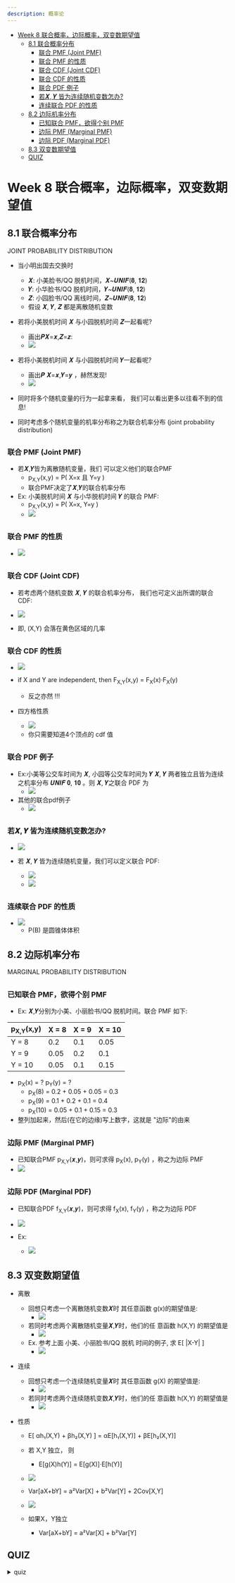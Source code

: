 ```yaml
---
description: 概率论
---
```


[](...menustart)

- [Week 8  联合概率，边际概率，双变数期望值](#e843c56c869db7fe719b4a98d2dceadd)
    - [8.1 联合概率分布](#7a6e0b2a0774b9a999a5e891f7cc3d2c)
        - [联合 PMF (Joint PMF)](#ecfdf56b8825bb6021bc398b2687da18)
        - [联合 PMF 的性质](#12c3181de32d16311d0a1a1c713d480c)
        - [联合 CDF (Joint CDF)](#ae2555933cfea0bde5a2585b0d731631)
        - [联合 CDF 的性质](#2ddfa5d23aecf6d8e642c4f5063fa615)
        - [联合 PDF 例子](#82a4552a73f360a69c244464918476f9)
        - [若𝑿, 𝒀 皆为连续随机变数怎办?](#62cff33c593fc9c62714039fbd68d2f3)
        - [连续联合 PDF 的性质](#81b351c0506c1a71878441a0a81088d1)
    - [8.2 边际机率分布](#2ddbe1ee6b0b9481c8a52627056fedd5)
        - [已知联合 PMF，欲得个别 PMF](#41d4f6592d31a4b16ba8e2d84689f26b)
        - [边际 PMF (Marginal PMF)](#88467bd1b22479904c4cda0b92cbed46)
        - [边际 PDF (Marginal PDF)](#dcfc73f8fb33ef1e323fa7af282e7f12)
    - [8.3 双变数期望值](#b7c12c38cf6f0bd638bb87f785c54a6b)
    - [QUIZ](#e1f7ff5183a361cd3b41e3ab5e647cb5)

[](...menuend)


<h2 id="e843c56c869db7fe719b4a98d2dceadd"></h2>

# Week 8  联合概率，边际概率，双变数期望值

<h2 id="7a6e0b2a0774b9a999a5e891f7cc3d2c"></h2>

## 8.1 联合概率分布 

JOINT PROBABILITY DISTRIBUTION

- 当小明出国去交换时
    - 𝑿: 小美脸书/QQ 脱机时间，𝑿~𝑼𝑵𝑰𝑭(𝟖, 𝟏𝟐)
    - 𝒀: 小华脸书/QQ 脱机时间，𝒀~𝑼𝑵𝑰𝑭(𝟖, 𝟏𝟐)
    - 𝒁: 小园脸书/QQ 离线时间，𝒁~𝑼𝑵𝑰𝑭(𝟖, 𝟏𝟐)
    - 假设 𝑿, 𝒀, 𝒁 都是离散随机变数
- 若将小美脱机时间 𝑿 与小园脱机时间 𝒁一起看呢?
    - 画出𝑷𝑿=𝒙,𝒁=𝒛:
    - ![](../../ap/calculus/imgs/TU_prob2_8.1_01.png)
- 若将小美脱机时间 𝑿 与小园脱机时间 𝒀一起看呢?
    - 画出𝑷 𝑿=𝒙,𝒀=𝒚 ，赫然发现!
    - ![](../../ap/calculus/imgs/TU_prob2_8.1_02.png)


- 同时将多个随机变量的行为一起拿来看， 我们可以看出更多以往看不到的信息!
- 同时考虑多个随机变量的机率分布称之为联合机率分布 (joint probability distribution)

<h2 id="ecfdf56b8825bb6021bc398b2687da18"></h2>

### 联合 PMF (Joint PMF)

- 若𝑿,𝒀皆为离散随机变量，我们 可以定义他们的联合PMF
    - p<sub>X,Y</sub>(x,y) = P( X=x 且 Y=y )
    - 联合PMF决定了𝑿,𝒀的联合机率分布
- Ex: 小美脱机时间 𝑿 与小华脱机时间 𝒀 的联合 PMF:
    - p<sub>X,Y</sub>(x,y) = P( X=x, Y=y )
    - ![](../../ap/calculus/imgs/TU_prob2_8.1_02.png)


<h2 id="12c3181de32d16311d0a1a1c713d480c"></h2>

### 联合 PMF 的性质

- ![](../../ap/calculus/imgs/TU_prob2_8.1_03.png)

<h2 id="ae2555933cfea0bde5a2585b0d731631"></h2>

### 联合 CDF (Joint CDF)

- 若考虑两个随机变数 𝑿, 𝒀 的联合机率分布， 我们也可定义出所谓的联合 CDF:

- ![](../../ap/calculus/imgs/TU_prob2_8.1_04.png)

- 即, (X,Y) 会落在黄色区域的几率


<h2 id="2ddfa5d23aecf6d8e642c4f5063fa615"></h2>

### 联合 CDF 的性质

- ![](../../ap/calculus/imgs/TU_prob2_joint_CDF_prop1.png)
- if X and Y are independent, then F<sub>X,Y</sub>(x,y) = F<sub>X</sub>(x)·F<sub>X</sub>(y)
    - 反之亦然 !!!

- 四方格性质
    - ![](../../ap/calculus/imgs/TU_prob2_joint_CDF_prop2.png)
    - 你只需要知道4个顶点的 cdf 值


<h2 id="82a4552a73f360a69c244464918476f9"></h2>

### 联合 PDF 例子

- Ex:小美等公交车时间为 𝑿, 小园等公交车时间为 𝒀 𝑿, 𝒀 两者独立且皆为连续之机率分布 𝑼𝑵𝑰𝑭 𝟎, 𝟏𝟎 。则 𝑿, 𝒀之联合 PDF 为
    - ![](../../ap/calculus/imgs/TU_prob2_joint_ex1.png)
- 其他的联合pdf例子
    - ![](../../ap/calculus/imgs/TU_prob2_joint_ex2.png)


<h2 id="62cff33c593fc9c62714039fbd68d2f3"></h2>

### 若𝑿, 𝒀 皆为连续随机变数怎办?

- ![](../../ap/calculus/imgs/TU_prob2_8.1_cont_joint_pdf1.png)

- 若 𝑿, 𝒀 皆为连续随机变量，我们可以定义联合 PDF:
    - ![](../../ap/calculus/imgs/TU_prob2_8.1_cont_joint_pdf2.png)
    - ![](../../ap/calculus/imgs/TU_prob2_8.1_cont_joint_pdf3.png)


<h2 id="81b351c0506c1a71878441a0a81088d1"></h2>

### 连续联合 PDF 的性质 

- ![](../../ap/calculus/imgs/TU_prob2_cont_joint_pdf_prop.png)
    - P(B) 是圆锥体体积


<h2 id="2ddbe1ee6b0b9481c8a52627056fedd5"></h2>

## 8.2 边际机率分布

MARGINAL PROBABILITY DISTRIBUTION

<h2 id="41d4f6592d31a4b16ba8e2d84689f26b"></h2>

### 已知联合 PMF，欲得个别 PMF

- Ex: 𝑿,𝒀分别为小美、小丽脸书/QQ 脱机时间。联合 PMF 如下:

p<sub>X,Y</sub>(x,y) | X = 8 | X = 9 | X = 10
--- | --- | --- | --- 
Y = 8 | 0.2 | 0.1 | 0.05
Y = 9 | 0.05 | 0.2 | 0.1
Y = 10 | 0.05 | 0.1 | 0.15

- p<sub>X</sub>(x) = ?   p<sub>Y</sub>(y) = ?
    - p<sub>X</sub>(8) = 0.2 + 0.05 + 0.05 = 0.3
    - p<sub>X</sub>(9) = 0.1 + 0.2 + 0.1 = 0.4
    - p<sub>X</sub>(10) = 0.05 + 0.1 + 0.15 = 0.3
- 整列加起来，然后(在它的边缘)写上数字，这就是 "边际"的由来


<h2 id="88467bd1b22479904c4cda0b92cbed46"></h2>

### 边际 PMF (Marginal PMF)

- 已知联合PMF p<sub>X,Y</sub>(𝒙,𝒚)，则可求得 p<sub>X</sub>(x), p<sub>Y</sub>(y) ，称之为边际 PMF
- ![](../../ap/calculus/imgs/TU_prob2_8.2_02.png)


<h2 id="dcfc73f8fb33ef1e323fa7af282e7f12"></h2>

### 边际 PDF (Marginal PDF)

- 已知联合PDF f<sub>X,Y</sub>(𝒙,𝒚)，则可求得 f<sub>X</sub>(x), f<sub>Y</sub>(y) ，称之为边际 PDF
- ![](../../ap/calculus/imgs/TU_prob2_8.2_01.png)

- Ex:
    - ![](../../ap/calculus/imgs/TU_prob2_8.2_ex1.png)



<h2 id="b7c12c38cf6f0bd638bb87f785c54a6b"></h2>

## 8.3 双变数期望值

- 离散
    - 回想只考虑一个离散随机变数𝑿时 其任意函数 g(x)的期望值是:
        - ![](../../ap/calculus/imgs/TU_prob2_8.1_E1.png)
    - 若同时考虑两个离散随机变量𝑿,𝒀时，他们的任 意函数 h(X,Y) 的期望值是
        - ![](../../ap/calculus/imgs/TU_prob2_8.1_E2.png)
    - Ex. 参考上面 小美、小丽脸书/QQ 脱机 时间的例子, 求 E[ |X-Y| ]
        - ![](../../ap/calculus/imgs/TU_prob2_8.1_E3.png)

- 连续
    - 回想只考虑一个连续随机变量𝑿时 其任意函数 g(X) 的期望值是:
        - ![](../../ap/calculus/imgs/TU_prob2_8.1_E4.png)
    - 若同时考虑两个连续随机变数𝑿,𝒀时，他们的任 意函数 h(X,Y) 的期望值是
        - ![](../../ap/calculus/imgs/TU_prob2_8.1_E5.png)

- 性质
    - E[ αh₁(X,Y) + βh₂(X,Y) ] =  αE[h₁(X,Y)] + βE[h₂(X,Y)]
    - 若 X,Y 独立， 则
        - E[g(X)h(Y)] = E[g(X)]·E[h(Y)]
    - ![](../../ap/calculus/imgs/TU_prob2_8.1_var.png)

    - Var[aX+bY] = a²Var[X] + b²Var[Y] + 2Cov[X,Y]
    - ![](https://wikimedia.org/api/rest_v1/media/math/render/svg/b82a8c24b0063ffd95d8624f460acaaacb2a99b3)
    - 如果X，Y独立
        - Var[aX+bY] = a²Var[X] + b²Var[Y]



<h2 id="e1f7ff5183a361cd3b41e3ab5e647cb5"></h2>

## QUIZ

<details>
<summary>
quiz
</summary>

1. ![](../../ap/calculus/imgs/TU_prob2_8_quiz_1.png)
2. 某便利超商今天早上09:00開始推出兩款限量的商品，一個是可愛的馬克杯，另外一個是熱門卡通玩偶，假設限量商品全部賣完所需的時間都是Exponential Distribution的隨機變數，而且互相獨立，馬克杯和玩偶賣完所需的時間分別是T_1,T_2 (單位是hr)，而兩者的λ 分别为 1/12, 1/6. 請幫店長估計，平均需要幾個小時才能把兩項商品都賣完。
    - A:
        - U = max(X,Y)
        - F<sub>U</sub>(u) = P(U≤u) = P(max(X,Y)≤u) = P(X≤u, Y≤u) 
            - = P(X≤u)P(Y≤u) = F<sub>X</sub>(u)F<sub>Y</sub>(u)
        - 两边求导，得
            - f<sub>U</sub>(u) = f<sub>X</sub>(u)F<sub>Y</sub>(u) + F<sub>X</sub>(u)f<sub>Y</sub>(u)
        - scipy
            ```python
            >>> x = scipy.linspace(0,1000,100000)
            >>> pdf = scipy.stats.expon.pdf( x , scale=12 )*scipy.stats.expon.cdf( x , scale=6 ) + 
                scipy.stats.expon.pdf( x , scale=6 )*scipy.stats.expon.cdf( x , scale=12 )
            >>> delta = 1000./100000
            >>> delta
            0.01
            >>> (pdf * delta * x ).sum() # E[U]
            14.001260126012166
            ```
        - for min(X,Y)
            - ![](../../ap/calculus/imgs/TU_prob2_min_expon.png)
3. 圈圈擲公正六面骰子兩次，隨機變數X代表兩次的點數和，隨機變數Y代表兩次點數的相差值 (不會是負數)，X,Y的join PDF 为P<sub>X,Y</sub>(x,y), 请问下列何者敘述正確?  (敘述正確的選項只有一個)
    - F<sub>X,Y</sub>(4,1) = 1/9
    - E[X] = 6   ❌  E[X] = 3.5 + 3.5 = 7
    - P<sub>Y</sub>(2)  = 1/9  ❌   1-3,2-4,3-5,4-6, 3-1,4-2,5-3,6-4  = 2/9
    - P<sub>Y|X=4</sub>(0) = 1/9  ❌  1/3
    - P<sub>X</sub>(4) = 1/9  ❌ 应为 1/12 , 只有1+3,2+2,3+1 3中组合的可能


</details>

